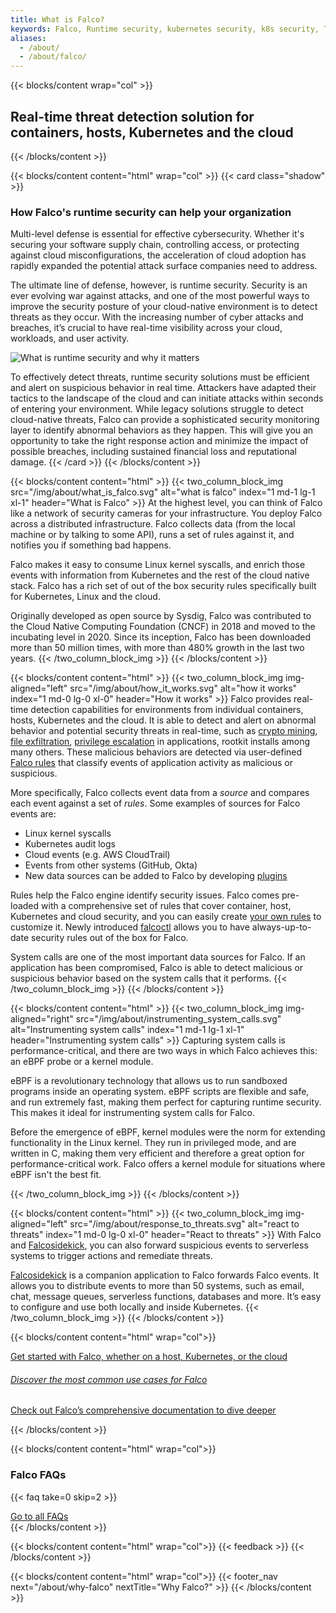 ```yaml
---
title: What is Falco?
keywords: Falco, Runtime security, kubernetes security, k8s security, Threat detection, intrusion detection, Falcosidekick
aliases: 
  - /about/
  - /about/falco/
---
```


{{< blocks/content wrap="col" >}}
  ## Real-time threat detection solution for containers, hosts, Kubernetes and the cloud
{{< /blocks/content >}}

{{< blocks/content content="html" wrap="col" >}}
{{< card class="shadow" >}}
  ### How Falco's runtime security can help your organization

  Multi-level defense is essential for effective cybersecurity. Whether it's securing your software supply chain, controlling access, or protecting against cloud misconfigurations, the acceleration of cloud adoption has rapidly expanded the potential attack surface companies need to address.

  The ultimate line of defense, however, is runtime security. Security is an ever evolving war against attacks, and one of the most powerful ways to improve the security posture of your cloud-native environment is to detect threats as they occur. With the increasing number of cyber attacks and breaches, it’s crucial to have real-time visibility across your cloud, workloads, and user activity. 

  ![What is runtime security and why it matters](/img/about/runtime_security.svg#img-fit)

  To effectively detect threats, runtime security solutions must be efficient and alert on suspicious behavior in real time. Attackers have adapted their tactics to the landscape of the cloud and can initiate attacks within seconds of entering your environment. While legacy solutions struggle to detect cloud-native threats, Falco can provide a sophisticated security monitoring layer to identify abnormal behaviors as they happen. This will give you an opportunity to take the right response action and minimize the impact of possible breaches, including sustained financial loss and reputational damage.
{{< /card >}}
{{< /blocks/content >}}

{{< blocks/content content="html" >}}
{{< two_column_block_img src="/img/about/what_is_falco.svg" alt="what is falco" index="1 md-1 lg-1 xl-1" header="What is Falco" >}}
  At the highest level, you can think of Falco like a network of security cameras for your infrastructure. You deploy Falco across a distributed infrastructure. Falco collects data (from the local machine or by talking to some API), runs a set of rules against it, and notifies you if something bad happens.

  Falco makes it easy to consume Linux kernel syscalls, and enrich those events with information from Kubernetes and the rest of the cloud native stack. Falco has a rich set of out of the box security rules specifically built for Kubernetes, Linux and the cloud.

  Originally developed as open source by Sysdig, Falco was contributed to the Cloud Native Computing Foundation (CNCF) in 2018 and moved to the incubating level in 2020. Since its inception, Falco has been downloaded more than 50 million times, with more than 480% growth in the last two years.
{{< /two_column_block_img >}}
{{< /blocks/content >}}

{{< blocks/content content="html" >}}
{{< two_column_block_img img-aligned="left" src="/img/about/how_it_works.svg" alt="how it works" index="1 md-0 lg-0 xl-0" header="How it works" >}}
  Falco provides real-time detection capabilities for environments from individual containers, hosts, Kubernetes and the cloud. It is able to detect and alert on abnormal behavior and potential security threats in real-time, such as [crypto mining](https://falco.org/blog/falco-detect-cryptomining/), [file exfiltration](https://falco.org/blog/sysflow-falco-sidekick/), [privilege escalation](https://sysdig.com/blog/mitre-privilege-escalation-falco/) in applications, rootkit installs among many others. These malicious behaviors are detected via user-defined [Falco rules](https://falco.org/docs/rules/) that classify events of application activity as malicious or suspicious.

  More specifically, Falco collects event data from a _source_ and compares each event against a set of _rules_. Some examples of sources for Falco events are:
  - Linux kernel syscalls
  - Kubernetes audit logs
  - Cloud events (e.g. AWS CloudTrail)
  - Events from other systems (GitHub, Okta)
  - New data sources can be added to Falco by developing [plugins](https://github.com/falcosecurity/plugins)
  
  Rules help the Falco engine identify security issues. Falco comes pre-loaded with a comprehensive set of rules that cover container, host, Kubernetes and cloud security, and you can easily create [your own rules](https://falco.org/docs/rules/appending/) to customize it. Newly introduced [falcoctl](https://falco.org/blog/falcoctl-install-manage-rules-plugins/) allows you to have always-up-to-date security rules out of the box for Falco.

  System calls are one of the most important data sources for Falco. If an application has been compromised, Falco is able to detect malicious or suspicious behavior based on the system calls that it performs.
{{< /two_column_block_img >}}
{{< /blocks/content >}}

{{< blocks/content content="html" >}}
{{< two_column_block_img img-aligned="right" src="/img/about/instrumenting_system_calls.svg" alt="Instrumenting system calls" index="1 md-1 lg-1 xl-1" header="Instrumenting system calls" >}}
  Capturing system calls is performance-critical, and there are two ways in which Falco achieves this: an eBPF probe or a kernel module.

  eBPF is a revolutionary technology that allows us to run sandboxed programs inside an operating system. eBPF scripts are flexible and safe, and run extremely fast, making them perfect for capturing runtime security. This makes it ideal for instrumenting system calls for Falco.

  Before the emergence of eBPF, kernel modules were the norm for extending functionality in the Linux kernel. They run in privileged mode, and are written in C, making them very efficient and therefore a great option for performance-critical work. Falco offers a kernel module for situations where eBPF isn't the best fit.

{{< /two_column_block_img >}}
{{< /blocks/content >}}

{{< blocks/content content="html" >}}
{{< two_column_block_img img-aligned="left" src="/img/about/response_to_threats.svg" alt="react to threats" index="1 md-0 lg-0 xl-0" header="React to threats" >}}
  With Falco and [Falcosidekick](https://github.com/falcosecurity/falcosidekick), you can also forward suspicious events to serverless systems to trigger actions and remediate threats.

[Falcosidekick](https://github.com/falcosecurity/falcosidekick) is a companion application to Falco  forwards Falco events. It allows you to distribute events to more than 50 systems, such as email, chat, message queues, serverless functions, databases and more. It’s easy to configure and use both locally and inside Kubernetes.
{{< /two_column_block_img >}}
{{< /blocks/content >}}

{{< blocks/content content="html" wrap="col">}}

<div class="grid-1 grid-lg-3 gap-4">
  <div class="use-cases-item">
    <a href="/docs/getting-started/" class="d-flex align-items-baseline text-decoration-none">
      <p class="w-100 text-body font-weight-normal">Get started with Falco, whether on a host, Kubernetes, or the cloud</p>
      <i class="fa fa-arrow-right"></i>
    </a>
  </div>
  <div class="use-cases-item">
    <a href="/about/use-cases/" class="d-flex align-items-baseline text-decoration-none">
      <h6 class="w-100 text-body font-weight-normal">Discover the most common use cases for Falco</h6>
      <i class="fa fa-arrow-right"></i>
    </a>
  </div>
  <div class="use-cases-item">
    <a href="/docs/" class="d-flex align-items-baseline text-decoration-none">
      <p class="w-100 text-body font-weight-normal">Check out Falco’s comprehensive documentation to dive deeper</p>
      <i class="fa fa-arrow-right"></i>
    </a>
  </div>
</div>


{{< /blocks/content >}}


{{< blocks/content content="html" wrap="col">}}
  <h3 class="mb-3">Falco FAQs</h3>

  {{< faq take=0 skip=2 >}}

  <div class="text-center mt-5">
    <a href="/about/faq/" class="text-center btn btn-primary btn-lg">Go to all FAQs</a>
  </div>
{{< /blocks/content >}}

{{< blocks/content content="html" wrap="col">}}
{{< feedback >}}
{{< /blocks/content >}}

{{< blocks/content content="html" wrap="col">}}
{{< footer_nav next="/about/why-falco" nextTitle="Why Falco?" >}}
{{< /blocks/content >}}
